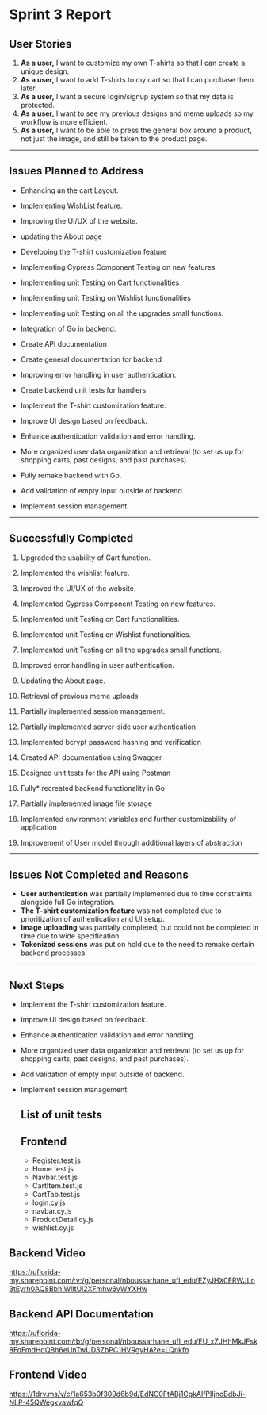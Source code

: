 # Sprint 3 Report

## User Stories

1. **As a user,** I want to customize my own T-shirts so that I can create a unique design.
2. **As a user,** I want to add T-shirts to my cart so that I can purchase them later.
3. **As a user,** I want a secure login/signup system so that my data is protected.
4. **As a user,** I want to see my previous designs and meme uploads so my workflow is more efficient.
5. **As a user,** I want to be able to press the general box around a product, not just the image, and still be taken to the product page.

---

## Issues Planned to Address

- Enhancing an the cart Layout.
- Implementing WishList feature.
- Improving the UI/UX of the website.
- updating the About page
- Developing the T-shirt customization feature
- Implementing Cypress Component Testing on new features
- Implementing unit Testing on Cart functionalities
- Implementing unit Testing on Wishlist functionalities
- Implementing unit Testing on all the upgrades small functions.

- Integration of Go in backend.
- Create API documentation
- Create general documentation for backend
- Improving error handling in user authentication.
- Create backend unit tests for handlers
- Implement the T-shirt customization feature.
- Improve UI design based on feedback.
- Enhance authentication validation and error handling.
- More organized user data organization and retrieval (to set us up for shopping carts, past 
  designs, and past purchases).
- Fully remake backend with Go.
- Add validation of empty input outside of backend.
- Implement session management.

---

## Successfully Completed

1. Upgraded the usability of Cart function.
2. Implemented the wishlist feature.
3. Improved the UI/UX of the website.
4. Implemented Cypress Component Testing on new features.
5. Implemented unit Testing on Cart functionalities.
6. Implemented unit Testing on Wishlist functionalities.
7. Implemented unit Testing on all the upgrades small functions.
8. Improved error handling in user authentication.
9. Updating the About page.

10. Retrieval of previous meme uploads
11. Partially implemented session management.
12. Partially implemented server-side user authentication
13. Implemented bcrypt password hashing and verification
14. Created API documentation using Swagger
15. Designed unit tests for the API using Postman
16. Fully* recreated backend functionality in Go
17. Partially implemented image file storage
18. Implemented environment variables and further customizability of application
19. Improvement of User model through additional layers of abstraction

---

## Issues Not Completed and Reasons

- **User authentication**  was partially implemented due to time constraints alongside full Go integration.
- **The T-shirt customization feature** was not completed due to prioritization of authentication and UI setup.
- **Image uploading** was partially completed, but could not be completed in time due to wide specification.
- **Tokenized sessions** was put on hold due to the need to remake certain backend processes.

---

## Next Steps

- Implement the T-shirt customization feature.
- Improve UI design based on feedback.
- Enhance authentication validation and error handling.
- More organized user data organization and retrieval (to set us up for shopping carts, past designs, and past purchases).
- Add validation of empty input outside of backend.
- Implement session management.

  ## List of unit tests
  ## Frontend
  - Register.test.js
  - Home.test.js
  - Navbar.test.js
  - CartItem.test.js
  - CartTab.test.js
  - login.cy.js
  - navbar.cy.js
  - ProductDetail.cy.js
  - wishlist.cy.js
  

  
## Backend Video

https://uflorida-my.sharepoint.com/:v:/g/personal/nboussarhane_ufl_edu/EZyJHX0ERWJLn3tEyrh0AQ8BbhIWlItUi2XFmhw6vWYXHw

## Backend API Documentation

https://uflorida-my.sharepoint.com/:b:/g/personal/nboussarhane_ufl_edu/EU_xZJHhMkJFsk8FoFmdHdQBh6eUnTwUD3ZbPC1HVRgyHA?e=LQnkfn

## Frontend Video

https://1drv.ms/v/c/1a653b0f309d6b9d/EdNC0FtABj1CgkAlfPIIjnoBdbJi-NLP-45QWegxyawfqQ
